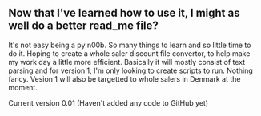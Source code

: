 ## Now that I've learned how to use it, I might as well do a better read_me file?

It's not easy being a py n00b.
So many things to learn and so little time to do it.
Hoping to create a whole saler discount file convertor, to help make my work day a little more efficient.
Basically it will mostly consist of text parsing and for version 1, I'm only looking to create scripts to run. Nothing fancy.
Vesion 1 will also be targetted to whole salers in Denmark at the moment.

Current version 0.01 (Haven't added any code to GitHub yet)
